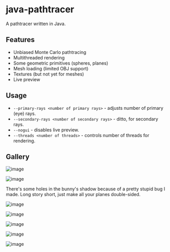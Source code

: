 # java-pathtracer
A pathtracer written in Java.

## Features
- Unbiased Monte Carlo pathtracing
- Multithreaded rendering
- Some geometric primitives (spheres, planes)
- Mesh loading (limited OBJ support)
- Textures (but not yet for meshes)
- Live preview

## Usage

- `--primary-rays <number of primary rays>` - adjusts number of primary (eye) rays.
- `--secondary-rays <number of secondary rays>` - ditto, for secondary rays.
- `--nogui` - disables live preview.
- `--threads <number of threads>` - controls number of threads for rendering.

## Gallery

![image](https://i.imgur.com/F1XXFTq.png)

![image](https://i.imgur.com/JH117oj.png)

There's some holes in the bunny's shadow because of a pretty stupid bug I made. Long story short, just make all your planes double-sided.

![image](https://i.imgur.com/7pwz5Uq.png)

![image](https://i.imgur.com/KgyNIkD.png)

![image](https://i.imgur.com/pNEzsmA.png)

![image](https://i.imgur.com/H55EZgu.png)

![image](https://i.imgur.com/SrznmQm.png)
